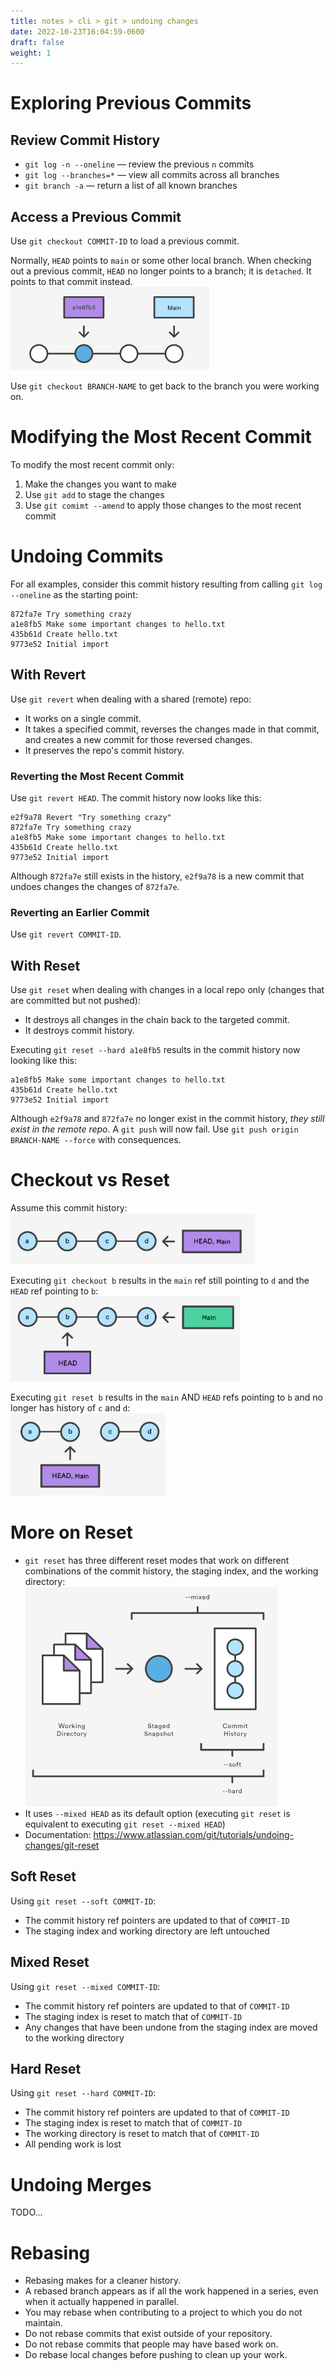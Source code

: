 ```yaml
---
title: notes > cli > git > undoing changes
date: 2022-10-23T16:04:59-0600
draft: false
weight: 1
---
```


# Exploring Previous Commits
## Review Commit History
- `git log -n --oneline` — review the previous `n` commits
- `git log --branches=*` — view all commits across all branches
- `git branch -a` — return a list of all known branches

## Access a Previous Commit
Use `git checkout COMMIT-ID` to load a previous commit.  

Normally, `HEAD` points to `main` or some other local branch.  When checking out a previous commit, `HEAD` no longer points to a branch; it is `detached`.  It points to that commit instead.  
![a visual representation of git checkout](image.png)

Use `git checkout BRANCH-NAME` to get back to the branch you were working on.

# Modifying the Most Recent Commit
To modify the most recent commit only:
1. Make the changes you want to make
2. Use `git add` to stage the changes
3. Use `git comimt --amend` to apply those changes to the most recent commit

# Undoing Commits
For all examples, consider this commit history resulting from calling `git log --oneline` as the starting point:

```
872fa7e Try something crazy
a1e8fb5 Make some important changes to hello.txt
435b61d Create hello.txt
9773e52 Initial import
```

## With Revert
Use `git revert` when dealing with a shared (remote) repo:
- It works on a single commit.
- It takes a specified commit, reverses the changes made in that commit, and creates a new commit for those reversed changes.
- It preserves the repo's commit history.

### Reverting the Most Recent Commit
Use `git revert HEAD`.  The commit history now looks like this:

```
e2f9a78 Revert "Try something crazy"
872fa7e Try something crazy
a1e8fb5 Make some important changes to hello.txt
435b61d Create hello.txt
9773e52 Initial import
```

Although `872fa7e` still exists in the history, `e2f9a78` is a new commit that undoes changes the changes of `872fa7e`.

### Reverting an Earlier Commit
Use `git revert COMMIT-ID`.

## With Reset
Use `git reset` when dealing with changes in a local repo only (changes that are committed but not pushed):
- It destroys all changes in the chain back to the targeted commit.
- It destroys commit history.

Executing `git reset --hard a1e8fb5` results in the commit history now looking like this:

```
a1e8fb5 Make some important changes to hello.txt
435b61d Create hello.txt
9773e52 Initial import
```

Although `e2f9a78` and `872fa7e` no longer exist in the commit history, *they still exist in the remote repo*.  A `git push` will now fail.  Use `git push origin BRANCH-NAME --force` <r>with consequences</r>.

# Checkout vs Reset
Assume this commit history:  
![A hypothetical commit history](image-1.png)

Executing `git checkout b` results in the `main` ref still pointing to `d` and the `HEAD` ref pointing to `b`: 
![A commit history after git checkout b is executed](image-2.png)

Executing `git reset b` results in the `main` AND `HEAD` refs pointing to `b` and no longer has history of `c` and `d`:  
![A commit history after git reset b is executed](image-3.png)

# More on Reset
- `git reset` has three different reset modes that work on different combinations of the commit history, the staging index, and the working directory:  
![A diagram showing git reset's 3 modes](image-4.png)
- It uses `--mixed HEAD` as its default option (executing `git reset` is equivalent to executing `git reset --mixed HEAD`)
- Documentation: https://www.atlassian.com/git/tutorials/undoing-changes/git-reset

## Soft Reset
Using `git reset --soft COMMIT-ID`:
- The commit history ref pointers are updated to that of `COMMIT-ID`
- The staging index and working directory are left untouched

## Mixed Reset
Using `git reset --mixed COMMIT-ID`:
- The commit history ref pointers are updated to that of `COMMIT-ID`
- The staging index is reset to match that of `COMMIT-ID`
- Any changes that have been undone from the staging index are moved to the working directory

## Hard Reset
Using `git reset --hard COMMIT-ID`:
- The commit history ref pointers are updated to that of `COMMIT-ID`
- The staging index is reset to match that of `COMMIT-ID`
- The working directory is reset to match that of `COMMIT-ID`
- <r>All pending work is lost</r>

# Undoing Merges
TODO...

# Rebasing
- Rebasing makes for a cleaner history.
- A rebased branch appears as if all the work happened in a series, even when it actually happened in parallel.
- You may rebase when contributing to a project to which you do not maintain.
- Do not rebase commits that exist outside of your repository.
- Do not rebase commits that people may have based work on.
- Do rebase local changes before pushing to clean up your work.
